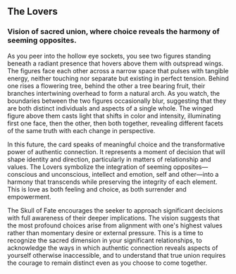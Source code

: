 ## The Lovers
### Vision of sacred union, where choice reveals the harmony of seeming opposites.

As you peer into the hollow eye sockets, you see two figures standing beneath a radiant presence that hovers above them with outspread wings. The figures face each other across a narrow space that pulses with tangible energy, neither touching nor separate but existing in perfect tension. Behind one rises a flowering tree, behind the other a tree bearing fruit, their branches intertwining overhead to form a natural arch. As you watch, the boundaries between the two figures occasionally blur, suggesting that they are both distinct individuals and aspects of a single whole. The winged figure above them casts light that shifts in color and intensity, illuminating first one face, then the other, then both together, revealing different facets of the same truth with each change in perspective.

In this future, the card speaks of meaningful choice and the transformative power of authentic connection. It represents a moment of decision that will shape identity and direction, particularly in matters of relationship and values. The Lovers symbolize the integration of seeming opposites—conscious and unconscious, intellect and emotion, self and other—into a harmony that transcends while preserving the integrity of each element. This is love as both feeling and choice, as both surrender and empowerment.

The Skull of Fate encourages the seeker to approach significant decisions with full awareness of their deeper implications. The vision suggests that the most profound choices arise from alignment with one's highest values rather than momentary desire or external pressure. This is a time to recognize the sacred dimension in your significant relationships, to acknowledge the ways in which authentic connection reveals aspects of yourself otherwise inaccessible, and to understand that true union requires the courage to remain distinct even as you choose to come together.
